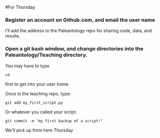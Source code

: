 #For Thursday

### Register an account on Github.com, and email the user name

I'll add the address to the Paleantology repo for sharing code, data, and results.

### Open a git bash window, and change directories into the Paleantology/Teaching directory.

You may have to type 

```
cd
```

first to get into your user home.

Once in the teaching repo, type:

```
git add my_first_script.py

```

Or whatever you called your script. 

```
git commit -m "my first backup of a script!"

```

We'll pick up from here Thursday